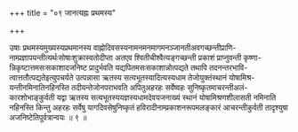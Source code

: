 +++
title = "०९ जानत्यह्नः प्रथमस्य"

+++

उषाः प्रथमस्यमुख्यस्यप्रथमानस्य वाह्नोदिवसस्यनामनमनमागमनञ्जानतीअवगच्छन्तीप्राणि- नाम्प्रज्ञापयन्तीत्यर्थःसोषाःशुक्रास्वतोदीप्ता अतएव श्वितीचीश्वैत्यङ्गच्छन्ती प्रकाशं प्राप्नुवन्ती कृष्णा- न्निकृष्टात्तमसःसकाशादजनिष्ट प्रादुर्भवति यद्यपितमसःसकाशान्नोत्पद्यते तथापि तदनन्तरभावि- त्वात्ततौत्पद्यतेइत्युपचर्यते उत्पन्नासा ऋतस्य सत्यभूतस्यादित्यस्यधाम तेजोयुक्तंस्थानं योषामिश्र- यन्तीनमिनातिनहिनस्ति तदीयन्तेजोनपराभवति अपितुअहरहः सर्वेष्वहः सुनिष्कृतमाचरन्तीअलं- कारशोभाङ्कुर्वती यद्वा ऋतस्य सत्यभूतस्ययज्ञस्यधामदेवयजनाख्यं स्थानं योषामिश्रणशीलासती नमिनाति नहिनस्ति किन्तु अहरहः सर्वेषु यागदिवसेषुनिष्कृतं हविरादीनाम्प्रकाशनरूपमलङ्कारं आचरन्तीकुर्वती तादृश्युषा अजनिष्टेतिपूर्वत्रान्वयः ॥ ९ ॥